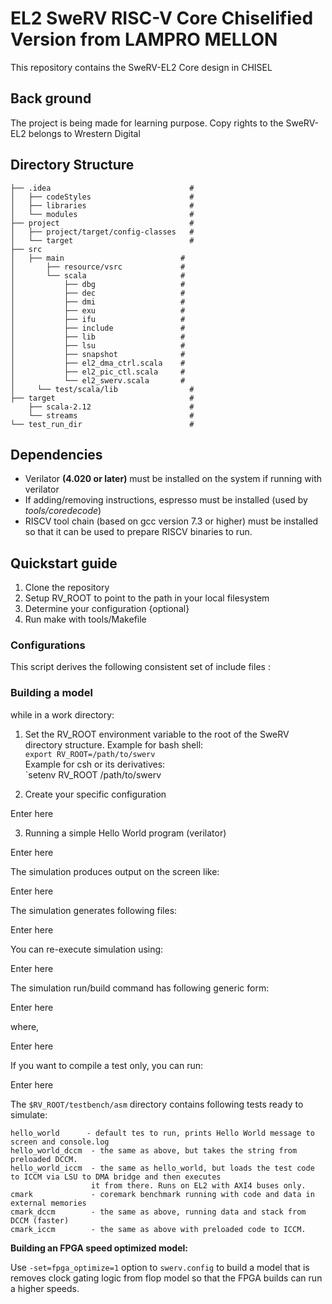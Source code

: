 # EL2 SweRV RISC-V Core Chiselified Version from LAMPRO MELLON

This repository contains the SweRV-EL2 Core design in CHISEL

## Back ground

The project is being made for learning purpose. Copy rights to the SweRV-EL2 belongs to Wrestern Digital

## Directory Structure

    ├── .idea                               #
    │   ├── codeStyles                      #   
    │   ├── libraries                       #       
    │   └── modules                         #
    ├── project                             # 
    │   ├── project/target/config-classes   #   
    │   └── target                          #   
    ├── src
    │   ├── main                          #
    │       ├── resource/vsrc             #
    │       └── scala                     #
    │           ├── dbg                   #
    │           ├── dec                   #   
    │           ├── dmi                   #   
    │           ├── exu                   #
    │           ├── ifu                   #   
    │           ├── include               #   
    │           ├── lib                   #   
    │           ├── lsu                   #       
    │           ├── snapshot              #   
    │           ├── el2_dma_ctrl.scala    #   
    │           ├── el2_pic_ctl.scala     # 
    │           └── el2_swerv.scala       #       
    │     └── test/scala/lib                #     
    ├── target                              #
        ├── scala-2.12                      #
        └── streams                         #    
    └── test_run_dir                        #


## Dependencies

- Verilator **(4.020 or later)** must be installed on the system if running with verilator
- If adding/removing instructions, espresso must be installed (used by *tools/coredecode*)
- RISCV tool chain (based on gcc version 7.3 or higher) must be
installed so that it can be used to prepare RISCV binaries to run.

## Quickstart guide

1. Clone the repository
2. Setup RV_ROOT to point to the path in your local filesystem
3. Determine your configuration {optional}
4. Run make with tools/Makefile

### Configurations

This script derives the following consistent set of include files :

### Building a model

while in a work directory:

1. Set the RV_ROOT environment variable to the root of the SweRV directory structure.
Example for bash shell:  
    `export RV_ROOT=/path/to/swerv`  
Example for csh or its derivatives:  
    `setenv RV_ROOT /path/to/swerv
    
2. Create your specific configuration    

Enter here

3. Running a simple Hello World program (verilator)

Enter here

The simulation produces output on the screen like:

Enter here

The simulation generates following files:

Enter here

You can re-execute simulation using: 

Enter here

The simulation run/build command has following generic form:

Enter here

where,

Enter here

If you want to compile a test only, you can run:

Enter here


The  `$RV_ROOT/testbench/asm` directory contains following tests ready to simulate:
```
hello_world      - default tes to run, prints Hello World message to screen and console.log
hello_world_dccm  - the same as above, but takes the string from preloaded DCCM.
hello_world_iccm  - the same as hello_world, but loads the test code to ICCM via LSU to DMA bridge and then executes
                  it from there. Runs on EL2 with AXI4 buses only. 
cmark             - coremark benchmark running with code and data in external memories
cmark_dccm        - the same as above, running data and stack from DCCM (faster)
cmark_iccm        - the same as above with preloaded code to ICCM. 
```




**Building an FPGA speed optimized model:**  

Use ``-set=fpga_optimize=1`` option to ``swerv.config`` to build a model that is removes clock gating logic from flop model so that the FPGA builds can run a higher speeds.
